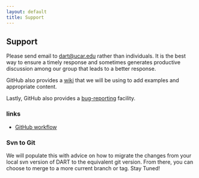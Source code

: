 ```yaml
---
layout: default
title: Support
---
```


## Support

Please send email to [dart@ucar.edu](mailto:dart@ucar.edu) rather than individuals.
It is the best way to ensure a timely response and sometimes generates productive
discussion among our group that leads to a better response.

GitHub also provides a [wiki](https://github.com/NCAR/DART_development/wiki) that
we will be using to add examples and appropriate content.

Lastly, GitHub also provides a [bug-reporting](https://github.com/NCAR/DART_development/issues)
facility. 

### links

- [GitHub workflow](https://guides.github.com/introduction/flow/)

### Svn to Git

We will populate this with advice on how to migrate the changes from your local svn version of DART to
the equivalent git version. From there, you can choose to merge to a more current branch or tag.
Stay Tuned\!

